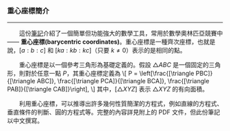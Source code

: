 ### 重心座標簡介
--------------

&emsp;&emsp;這份[筆記](/docs/barycentric.pdf)介紹了一個簡單但功能強大的數學工具，常用於數學奧林匹亞競賽中 &mdash;&mdash; **重心座標(barycentric coordinates)**。重心座標是一種齊次座標，也就是說，$[a : b : c]$ 和 $[ka : kb : kc]$（只要 $k \neq 0$）表示的是相同的點。

&emsp;&emsp;重心座標是以一個參考三角形為基礎定義的。假設 $\triangle ABC$ 是一個固定的三角形，則對於任意一點 $P$，其重心座標定義為 \\[ P = \left[\frac{[\triangle PBC]}{[\triangle ABC]}, \frac{[\triangle PCA]}{[\triangle BCA]}, \frac{[\triangle PAB]}{[\triangle CAB]}\right], \\] 其中，$[\triangle XYZ]$ 表示 $\triangle XYZ$ 的有向面積。

&emsp;&emsp;利用重心座標，可以推導出許多幾何性質簡潔的方程式，例如直線的方程式、垂直條件的判斷、圓的方程式等。完整的內容詳見附上的 PDF 文件，但此份筆記以中文撰寫。
